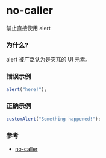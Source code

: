 # no-caller

禁止直接使用 alert

### 为什么?

alert 被广泛认为是突兀的 UI 元素。

### 错误示例

```js
alert("here!");
```

### 正确示例

```js
customAlert("Something happened!");
```

### 参考

- [no-caller](https://eslint.org/docs/rules/no-caller)
